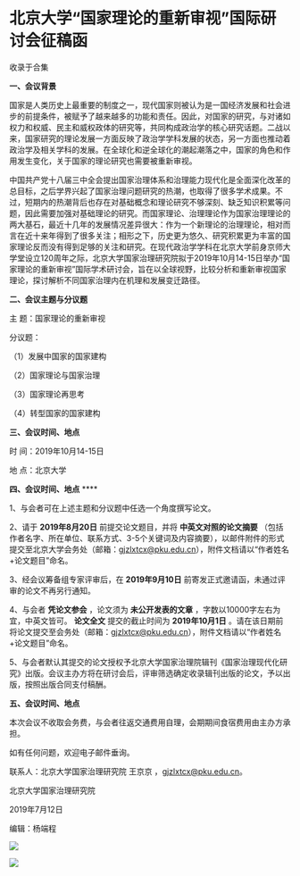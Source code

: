 # 北京大学“国家理论的重新审视”国际研讨会征稿函


收录于合集

  

  

  

  

**一、会议背景**  

国家是人类历史上最重要的制度之一，现代国家则被认为是一国经济发展和社会进步的前提条件，被赋予了越来越多的功能和责任。因此，对国家的研究，与对诸如权力和权威、民主和威权政体的研究等，共同构成政治学的核心研究话题。二战以来，国家研究的理论发展一方面反映了政治学学科发展的状态，另一方面也推动着政治学及相关学科的发展。在全球化和逆全球化的潮起潮落之中，国家的角色和作用发生变化，关于国家的理论研究也需要被重新审视。

  

中国共产党十八届三中全会提出国家治理体系和治理能力现代化是全面深化改革的总目标，之后学界兴起了国家治理问题研究的热潮，也取得了很多学术成果。不过，短期内的热潮背后也存在对基础概念和理论研究不够深刻、缺乏知识积累等问题，因此需要加强对基础理论的研究。而国家理论、治理理论作为国家治理理论的两大基石，最近十几年的发展情况差异很大：作为一个新理论的治理理论，相对而言在近十来年得到了很多关注；相形之下，历史更为悠久、研究积累更为丰富的国家理论反而没有得到足够的关注和研究。在现代政治学学科在北京大学前身京师大学堂设立120周年之际，北京大学国家治理研究院拟于2019年10月14-15日举办“国家理论的重新审视”国际学术研讨会，旨在以全球视野，比较分析和重新审视国家理论，探讨解析不同国家治理内在机理和发展变迁路径。

 **二、会议主题与分议题**  

主 题：国家理论的重新审视

分议题：

（1）发展中国家的国家建构

（2）国家理论与国家治理

（3）国家理论再思考

（4）转型国家的国家建构

  

 **三、会议时间、地点**  

  

时 间：2019年10月14-15日

地 点：北京大学

  

 **四、会议时间、地点** ****

  

1、与会者可在上述主题和分议题中任选一个角度撰写论文。

  

2、请于 **2019年8月20日** 前提交论文题目，并将 **中英文对照的论文摘要**
（包括作者名字、所在单位、联系方式、3-5个关键词及内容摘要），以邮件附件的形式提交至北京大学会务处（邮箱：gjzlxtcx@pku.edu.cn），附件文档请以“作者姓名+论文题目”命名。

  

3、经会议筹备组专家评审后，在 **2019年9月10日** 前寄发正式邀请函，未通过评审的论文不再另行通知。

  

4、与会者 **凭论文参会** ，论文须为 **未公开发表的文章** ，字数以10000字左右为宜，中英文皆可。 **论文全文** 提交的截止时间为
**2019年10月1日** 。请在该日期前将论文提交至会务处（邮箱：gjzlxtcx@pku.edu.cn），附件文档请以“作者姓名+论文题目”命名。

  

5、与会者默认其提交的论文授权予北京大学国家治理院辑刊《国家治理现代化研究》出版。会议主办方将在研讨会后，评审筛选确定收录辑刊出版的论文，予以出版，按照出版合同支付稿酬。

  

 **五、会议时间、地点**  

  

本次会议不收取会务费，与会者往返交通费用自理，会期期间食宿费用由主办方承担。

如有任何问题，欢迎电子邮件垂询。

联系人：北京大学国家治理研究院 王京京 ，gjzlxtcx@pku.edu.cn。

  

  

北京大学国家治理研究院

2019年7月12日

  

  

编辑：杨端程

![](/images/412/2.jpeg)

  

  

![](/images/412/3.jpeg)

  

